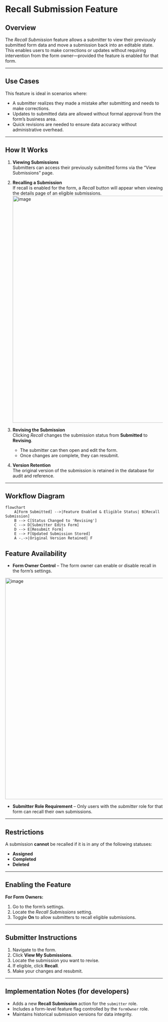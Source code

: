 # Recall Submission Feature

## Overview
The *Recall Submission* feature allows a submitter to view their previously submitted form data and move a submission back into an editable state. This enables users to make corrections or updates without requiring intervention from the form owner—provided the feature is enabled for that form.

---

## Use Cases
This feature is ideal in scenarios where:
- A submitter realizes they made a mistake after submitting and needs to make corrections.
- Updates to submitted data are allowed without formal approval from the form’s business area.
- Quick revisions are needed to ensure data accuracy without administrative overhead.

---

## How It Works
1. **Viewing Submissions**  
   Submitters can access their previously submitted forms via the “View Submissions” page.
2. **Recalling a Submission**  
   If recall is enabled for the form, a *Recall* button will appear when viewing the details page of an eligible submissions.
   <img width="2390" height="726" alt="image" src="https://github.com/user-attachments/assets/cc946ae0-4c54-49d3-b3c1-2f6dbd2679a2" />

4. **Revising the Submission**  
   Clicking *Recall* changes the submission status from **Submitted** to **Revising**.  
   - The submitter can then open and edit the form.  
   - Once changes are complete, they can resubmit.
5. **Version Retention**  
   The original version of the submission is retained in the database for audit and reference.

---

## Workflow Diagram

```mermaid
flowchart
    A[Form Submitted] -->|Feature Enabled & Eligible Status| B[Recall Submission]
    B --> C[Status Changed to 'Revising']
    C --> D[Submitter Edits Form]
    D --> E[Resubmit Form]
    E --> F[Updated Submission Stored]
    A -.->|Original Version Retained| F
```

## Feature Availability
- **Form Owner Control** – The form owner can enable or disable recall in the form’s settings.
<img width="1756" height="708" alt="image" src="https://github.com/user-attachments/assets/8c9ac537-83b5-4621-87b5-7edc6946bf5c" />

- **Submitter Role Requirement** – Only users with the *submitter* role for that form can recall their own submissions.

---

## Restrictions
A submission **cannot** be recalled if it is in any of the following statuses:
- **Assigned**
- **Completed**
- **Deleted**

---

## Enabling the Feature
**For Form Owners:**
1. Go to the form’s settings.
2. Locate the *Recall Submissions* setting.
3. Toggle **On** to allow submitters to recall eligible submissions.

---

## Submitter Instructions
1. Navigate to the form.
2. Click **View My Submissions**.
3. Locate the submission you want to revise.
4. If eligible, click **Recall**.
5. Make your changes and resubmit.

---

## Implementation Notes (for developers)
- Adds a new **Recall Submission** action for the `submitter` role.
- Includes a form-level feature flag controlled by the `formOwner` role.
- Maintains historical submission versions for data integrity.
